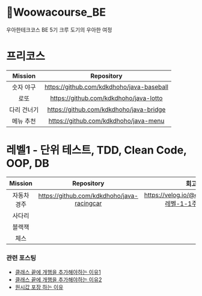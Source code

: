 # 🚀Woowacourse_BE
우아한테크코스 BE 5기 크루 도기의 우아한 여정

# 프리코스
| Mission |                Repository                 |
|:-------:|:-----------------------------------------:|
|  숫자 야구  | https://github.com/kdkdhoho/java-baseball |
|   로또    |  https://github.com/kdkdhoho/java-lotto   |
| 다리 건너기  |  https://github.com/kdkdhoho/java-bridge  |
|  메뉴 추천  |   https://github.com/kdkdhoho/java-menu   |

# 레벨1 - 단위 테스트, TDD, Clean Code, OOP, DB
| Mission |                Repository                 | 회고록 |
|:-------:|:-----------------------------------------:|:---:|
| 자동차 경주  | https://github.com/kdkdhoho/java-racingcar |  https://velog.io/@donghokim1998/레벨-1-1주차-회고록   |
|   사다리   |     |
|   블랙잭   |    |
|   체스    |      |

### 관련 포스팅
- [클래스 끝에 개행을 추가해야하는 이유1](https://velog.io/@doondoony/posix-eol)
- [클래스 끝에 개행을 추가해야하는 이유2](https://seongwon.dev/Git/20220303-%ED%8C%8C%EC%9D%BC%EC%9D%98_%EB%A7%88%EC%A7%80%EB%A7%89_%EA%B0%9C%ED%96%89/)
- [원시값 포장 하는 이유](https://tecoble.techcourse.co.kr/post/2020-05-29-wrap-primitive-type/)
